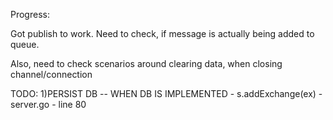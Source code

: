 Progress:

Got publish to work.
Need to check, if message is actually being added to queue.

Also, need to check scenarios around clearing data, when closing channel/connection

TODO:
        1)PERSIST DB -- WHEN DB IS IMPLEMENTED - s.addExchange(ex) - server.go - line 80